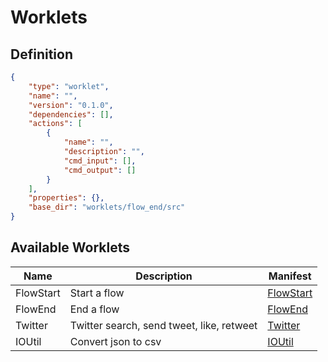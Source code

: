 # Worklets

## Definition

```JSON
{
    "type": "worklet",
    "name": "",
    "version": "0.1.0",
    "dependencies": [],
    "actions": [
        {
            "name": "",
            "description": "",
            "cmd_input": [],
            "cmd_output": []
        }
    ],
    "properties": {},
    "base_dir": "worklets/flow_end/src"
}
```

## Available Worklets

| Name  | Description | Manifest |
|----------|-------------|-----------|
| FlowStart | Start a flow | [FlowStart](./flow_start/manifest.json) |
| FlowEnd | End a flow | [FlowEnd](./flow_end/manifest.json) |  
| Twitter | Twitter search, send tweet, like, retweet | [Twitter](./twitter/manifest.json) |
| IOUtil | Convert json to csv | [IOUtil](./io_util/manifest.json) |
